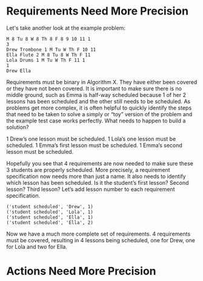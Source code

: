 # Requirements Need More Precision

Let's take another look at the example problem:

```
M 8 Tu 8 W 8 Th 8 F 8 9 10 11 1
3
Drew Trombone 1 M Tu W Th F 10 11
Ella Flute 2 M 8 Tu 8 W Th F 11
Lola Drums 1 M Tu W Th F 11 1
1
Drew Ella
```

Requirements must be binary in Algorithm X. They have either been covered or they have not been covered. It is important to make sure there is no middle ground, such as Emma is half-way scheduled because 1 of her 2 lessons has been scheduled and the other still needs to be scheduled.
As problems get more complex, it is often helpful to quickly identify the steps that need to be taken to solve a simply or “toy” version of the problem and the example test case works perfectly. What needs to happen to build a solution?

1 Drew’s one lesson must be scheduled.
1 Lola’s one lesson must be scheduled.
1 Emma’s first lesson must be scheduled.
1 Emma’s second lesson must be scheduled.

Hopefully you see that 4 requirements are now needed to make sure these 3 students are properly scheduled. More precisely, a requirement specification now needs more than just a name. It also needs to identify which lesson has been scheduled. Is it the student’s first lesson? Second lesson? Third lesson? Let’s add lesson number to each requirement specification.

```text
('student scheduled', 'Drew', 1)
('student scheduled', 'Lola', 1)
('student scheduled', 'Ella', 1)
('student scheduled', 'Ella', 2)
```

Now we have a much more complete set of requirements. 4 requirements must be covered, resulting in 4 lessons being scheduled, one for Drew, one for Lola and two for Ella.

# Actions Need More Precision

